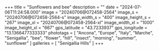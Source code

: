 +++
title = "Sunflowers and bee"
description = ""
date = "2024-07-06T11:24:58.000"
image = "20240706@072458-2564"
image_s = "20240706@072458-2564-s"
image_width_s = "400"
image_height_s = "267"
image_xl = "20240706@072458-2564-xl"
image_width_xl = "1000"
image_height_xl = "667"
gps_latitude = "43.7233937"
gps_longitude = "13.1366477333333"
phototags = [ "Ancona", "Europe", "Italy", "Marche", "Senigallia", "bee", "flower", "hill", "insect", "morning", "summer", "sunflower" ]
galleries = [ "Senigallia Hills" ]
+++

